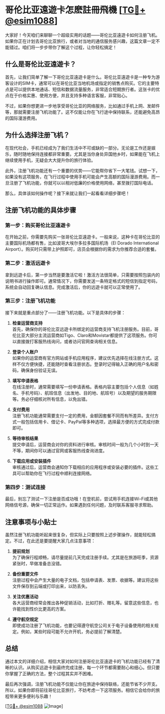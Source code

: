 # 哥伦比亚遠遊卡怎麽註冊飛機 [[TG💪+ @esim1088](https://t.me/s/esim1088)]

大家好！今天咱们来聊聊一个超级实用的话题——哥伦比亚遠遊卡如何注册飞机。如果你正在计划去哥伦比亚旅行，或者对当地的通信服务感兴趣，这篇文章一定不能错过。咱们将一步步带你了解这个过程，让你轻松搞定！

## 什么是哥伦比亚遠遊卡？

首先，让我们简单了解一下哥伦比亚遠遊卡是什么。哥伦比亚遠遊卡是一种专为游客设计的SIM卡，通常可以在哥伦比亚当地机场或指定的销售点购买。它的主要特点是可以提供本地通话、短信和数据流量服务，非常适合短期旅行者。这张卡的优点在于价格实惠、使用方便，并且支持多种语言客服，非常贴心。

不过，如果你想更进一步地享受哥伦比亚的网络服务，比如通过手机上网、发邮件等，那就需要注册飞机功能了。这不仅能让你在飞行途中保持联系，还能避免高昂的国际漫游费用。

## 为什么选择注册飞机？

在现代社会，手机已经成为了我们生活中不可或缺的一部分。无论是工作还是娱乐，随时随地保持连接都非常重要。尤其是当你身处异国他乡时，如果能在飞机上继续使用手机，无疑会大大提升你的旅行体验。

此外，注册飞机功能还有一个重要的优势——它能帮你省下一大笔钱。试想一下，如果没有这项服务，在飞行过程中使用手机可能会产生高额的国际漫游费用。而一旦注册了飞机功能，你就可以以相对低廉的价格使用网络，甚至拨打国际电话。

那么，具体该如何操作呢？接下来就让我们一起看看详细步骤吧！

## 注册飞机功能的具体步骤

### 第一步：购买哥伦比亚遠遊卡

在开始之前，你需要先购买一张哥伦比亚遠遊卡。一般来说，这种卡在哥伦比亚的主要国际机场都有售，比如波哥大埃尔多拉多国际机场（El Dorado International Airport）。购买时只需带上护照即可，店员会根据你的需求为你推荐合适的套餐。

### 第二步：激活远遊卡

拿到远遊卡后，第一步当然是要激活它啦！激活方法很简单，只需要按照包装内的说明书进行操作即可。通常情况下，你需要发送一条特定格式的短信到指定号码，系统会自动回复确认信息。完成激活后，你的远遊卡就可以正常使用了。

### 第三步：注册飞机功能

接下来就是重点部分了——注册飞机功能。以下是具体的步骤：

1. **检查运营商支持**  
   首先，确保你的哥伦比亚远遊卡所绑定的运营商支持飞机注册服务。目前，哥伦比亚大部分主流运营商如Tigo、Claro和Movistar都提供了这项服务。你可以直接拨打客服热线询问，或者访问官网查询相关信息。

2. **登录个人账户**  
   如果你的运营商有官方网站或手机应用程序，建议优先选择在线注册方式。这样不仅方便快捷，还能随时查看注册状态。登录时记得输入正确的用户名和密码，确保身份验证无误。

3. **填写申请表格**  
   在线注册时，通常需要填写一份申请表格。表格内容主要包括个人信息（如姓名、手机号码）、航班信息（出发地、目的地、航班号）以及期望的服务期限等。务必仔细核对所有信息，以免出错。

4. **支付费用**  
   注册飞机功能通常需要支付一定的费用，金额因套餐不同而有所差异。支付方式一般包括信用卡、借记卡、PayPal等多种选项，选择最方便的方式完成付款即可。

5. **等待审核结果**  
   提交申请后，运营商会对你的资料进行审核。审核时间一般为几个小时到一天不等，期间你可以通过官网或客服热线查询进度。

6. **下载应用或安装插件**  
   审核通过后，运营商会通知你下载相应的应用程序或安装必要的插件。这些工具可以帮助你在飞行过程中顺利连接网络。

### 第四步：测试连接

最后，别忘了测试一下注册是否成功哦！在登机前，尝试用手机连接Wi-Fi或其他网络信号源，确保一切正常运作。如果遇到任何问题，及时联系客服寻求帮助。

## 注意事项与小贴士

虽然注册飞机功能听起来很复杂，但实际上只要按照上述步骤操作，就能轻松搞定。不过，在此还是要提醒大家几点注意事项：

1. **提前规划**  
   为了确保行程顺畅，请尽量提前几天完成注册手续。尤其是在旅游旺季，资源紧张时，早做准备总没错。

2. **备份重要文件**  
   注册过程中会产生大量的电子文档，包括申请表、发票、收据等。建议将这些文件保存到云端或打印出来，以防丢失。

3. **关注优惠活动**  
   各大运营商经常会推出各种促销活动，比如打折、赠礼等。留意这些信息，也许能找到性价比更高的方案。

4. **遵守航空规定**  
   即使成功注册了飞机功能，也要记得遵守航空公司关于电子设备使用的相关规定。例如，某些时段可能不允许开机，务必提前了解清楚。

## 总结

通过本文的详细介绍，相信大家对如何注册哥伦比亚遠遊卡的飞机功能已经有了清晰的认识。从购买远遊卡到最终完成注册，每一个环节都需要耐心和细心。但只要你掌握了正确的方法，整个过程其实并不困难。

最后再次强调，注册飞机功能不仅能让你在旅途中保持联络，还能节省不少开支。所以，如果你即将前往哥伦比亚旅行，不妨考虑一下这项服务。相信它会给你的旅程带来更多便利与乐趣！

[[TG💪+ @esim1088](https://t.me/s/esim1088) ![Image](https://i.postimg.cc/4NQfJmqS/Snipaste-2025-05-13-00-14-12.png)]